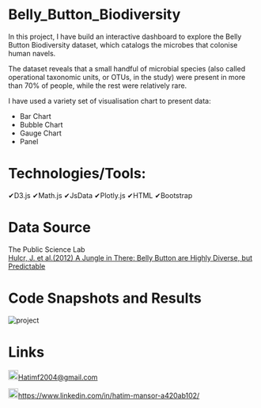 # Belly_Button_Biodiversity
In this project, I have build an interactive dashboard to explore the Belly Button Biodiversity dataset, which catalogs the microbes that colonise human navels.

The dataset reveals that a small handful of microbial species (also called operational taxonomic units, or OTUs, in the study) were present in more than 70% of people, while the rest were relatively rare.

I have used a variety set of visualisation chart to present data:
* Bar Chart
* Bubble Chart
* Gauge Chart
* Panel 

# Technologies/Tools:
&#10004;D3.js       &#10004;Math.js     &#10004;JsData      &#10004;Plotly.js
&#10004;HTML        &#10004;Bootstrap
# Data Source
The Public Science Lab  
[Hulcr, J. et al.(2012) A Jungle in There: Belly Button are Highly Diverse, but Predictable](http://robdunnlab.com/projects/belly-button-biodiversity/results-and-data/) 


# Code Snapshots and Results
![project](https://user-images.githubusercontent.com/24882457/156173290-cc6884cb-1ecd-44a3-971b-9cce85549f00.PNG)


# Links
<img src="https://user-images.githubusercontent.com/24882457/168723224-ecbdb402-be01-453d-9cb5-282424f7418a.png" width="20" height="20" title=" Hatims email"><Hatimf2004@gmail.com>


<img src="https://user-images.githubusercontent.com/24882457/168716629-b90f784a-534f-418c-89fd-28e91c4830fa.png" width="20" height="20" title="Linkedin Profile"><https://www.linkedin.com/in/hatim-mansor-a420ab102/>

